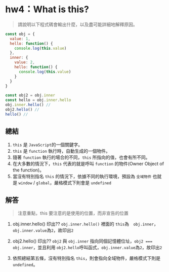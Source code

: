 # hw4：What is this?
> 請說明以下程式碼會輸出什麼，以及盡可能詳細地解釋原因。

``` js
const obj = {
  value: 1,
  hello: function() {
    console.log(this.value)
  },
  inner: {
    value: 2,
    hello: function() {
      console.log(this.value)
    }
  }
}
  
const obj2 = obj.inner
const hello = obj.inner.hello
obj.inner.hello() //
obj2.hello() //
hello() //
```

## 總結
1. `this` 是 `JavaScript`的一個關鍵字。
2. `this` 是 `function` 執行時，自動生成的一個物件。
3. 隨著 `function` 執行的場合的不同，`this` 所指向的值，也會有所不同。
4. 在大多數的情況下，`this` 代表的就是呼叫 `function` 的物件(Owner Object of the function)。
5. 當沒有特別指名 `this` 的情況下，依據不同的執行環境，預設為 `全域物件` 也就是 `window` / `global`，嚴格模式下則會是 `undefined`


## 解答
> 注意重點，this 要注意的是使用的位置，而非宣告的位置

1. obj.inner.hello() 印出??
`obj.inner.hello()` 裡面的 `this`為　`obj.inner`，`obj.inner.value`為`2`，故印出`2`
2. obj2.hello() 印出??
`obj2` 與 `obj.inner` 指向同個記憶體位址，`obj2 === obj.inner`，並且利用 `obj2.hello`呼叫函式，`obj.inner.value`為`2`，故印出`2`

3. 依照總結第五條，沒有特別指名 `this`，則會指向全域物件，嚴格模式下則是 `undefined`。
